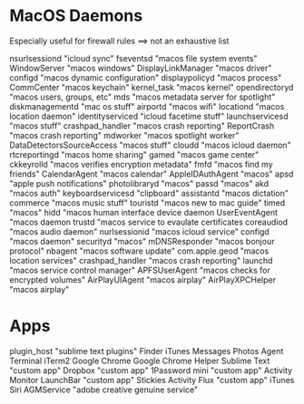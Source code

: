 # MacOS Daemons
Especially useful for firewall rules
==> not an exhaustive list

nsurlsessiond "icloud sync"
fseventsd "macos file system events"
WindowServer "macos windows"
DisplayLinkManager "macos driver"
configd "macos dynamic configuration"
displaypolicyd "macos process"
CommCenter "macos keychain"
kernel_task "macos kernel"
opendirectoryd "macos users, groups, etc"
mds "macos metadata server for spotlight"
diskmanagementd "mac os stuff"
airportd "macos wifi"
locationd "macos location daemon"
identityserviced "icloud facetime stuff"
launchservicesd "macos stuff"
crashpad_handler "macos crash reporting"
ReportCrash "macos crash reporting"
mdworker "macos spotlight worker"
DataDetectorsSourceAccess "macos stuff"
cloudd "macos icloud daemon"
rtcreportingd "macos home sharing"
gamed "macos game center"
ckkeyrolld "macos verifies encryption metadata"
fmfd "macos find my friends"
CalendarAgent "macos calendar"
AppleIDAuthAgent "macos"
apsd "apple push notifications"
photolibraryd "macos"
passd "macos"
akd "macos auth"
keyboardservicesd "clipboard"
assistantd "macos dictation"
commerce "macos music stuff"
touristd "macos new to mac guide"
timed "macos"
hidd "macos human interface device daemon
UserEventAgent "macos daemon
trustd "macos service to evaulate certificates
coreaudiod "macos audio daemon"
nurlsessionid "macos icloud service"
configd "macos daemon"
securityd "macos"
mDNSResponder "macos bonjour protocol"
nbagent "macos software update"
com.apple.geod "macos location services"
crashpad_handler "macos crash reporting"
launchd "macos service control manager"
APFSUserAgent "macos checks for encrypted volumes"
AirPlayUIAgent "macos airplay"
AirPlayXPCHelper "macos airplay"

# Apps
plugin_host "sublime text plugins"
Finder
iTunes
Messages
Photos Agent
Terminal
iTerm2
Google Chrome
Google Chrome Helper
Sublime Text "custom app"
Dropbox "custom app"
1Password mini "custom app"
Activity Monitor
LaunchBar "custom app"
Stickies
Activity
Flux "custom app"
iTunes
Siri
AGMService "adobe creative genuine service"
